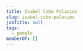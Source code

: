 ```yaml
---
title: Isabel Cobo Palacios
slug: isabel-cobo-palacios
jobTitle: null
tags:
  - people
memberOf: []
---
```


